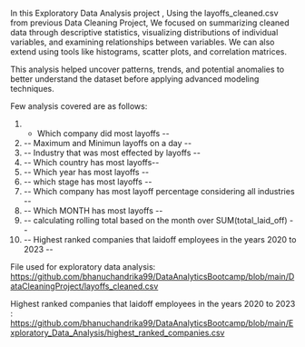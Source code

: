 In this Exploratory Data Analysis project , Using the layoffs_cleaned.csv from previous Data Cleaning Project, We focused on summarizing cleaned data through descriptive statistics, visualizing distributions of individual variables, and examining relationships between variables. We can also extend using tools like histograms, scatter plots, and correlation matrices. 

This analysis helped uncover patterns, trends, and potential anomalies to better understand the dataset before applying advanced modeling techniques.

Few analysis covered are as follows:
1. - Which company did most layoffs --
2. -- Maximum and Minimun layoffs on a day --
3. -- Industry that was most effected by layoffs --
4. -- Which country has most layoffs--
5. -- Which year has most layoffs --
6. -- which stage has most layoffs --
7. -- Which company has most layoff percentage considering all industries --
8. -- Which MONTH has most layoffs --
9. -- calculating rolling total based on the month over SUM(total_laid_off) --
10. -- Highest ranked companies that laidoff employees in the years 2020 to 2023 --

File used for exploratory data analysis: https://github.com/bhanuchandrika99/DataAnalyticsBootcamp/blob/main/DataCleaningProject/layoffs_cleaned.csv


Highest ranked companies that laidoff employees in the years 2020 to 2023 : https://github.com/bhanuchandrika99/DataAnalyticsBootcamp/blob/main/Exploratory_Data_Analysis/highest_ranked_companies.csv
